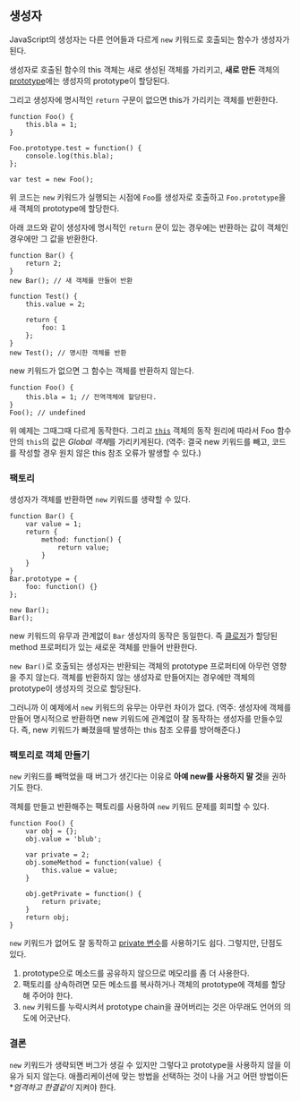 ## 생성자

JavaScript의 생성자는 다른 언어들과 다르게 `new` 키워드로 호출되는 함수가 생성자가 된다.

생성자로 호출된 함수의 this 객체는 새로 생성된 객체를 가리키고, **새로 만든** 객체의 [prototype](#object.prototype)에는 생성자의 prototype이 할당된다.

그리고 생성자에 명시적인 `return` 구문이 없으면 this가 가리키는 객체를 반환한다.

    function Foo() {
        this.bla = 1;
    }

    Foo.prototype.test = function() {
        console.log(this.bla);
    };

    var test = new Foo();

위 코드는 `new` 키워드가 실행되는 시점에 `Foo`를 생성자로 호출하고 `Foo.prototype`을 새 객체의 prototype에 할당한다.

아래 코드와 같이 생성자에 명시적인 `return` 문이 있는 경우에는 반환하는 값이 객체인 경우에만 그 값을 반환한다.

    function Bar() {
        return 2;
    }
    new Bar(); // 새 객체를 만들어 반환

    function Test() {
        this.value = 2;

        return {
            foo: 1
        };
    }
    new Test(); // 명시한 객체를 반환

new 키워드가 없으면 그 함수는 객체를 반환하지 않는다.

    function Foo() {
        this.bla = 1; // 전역객체에 할당된다.
    }
    Foo(); // undefined

위 예제는 그때그때 다르게 동작한다. 그리고 [`this`](#function.this) 객체의 동작 원리에 따라서 Foo 함수안의 `this`의 값은 *Global 객체*를 가리키게된다. 
(역주: 결국 new 키워드를 빼고, 코드를 작성할 경우 원치 않은 this 참조 오류가 발생할 수 있다.)

### 팩토리

생성자가 객체를 반환하면 `new` 키워드를 생략할 수 있다.

    function Bar() {
        var value = 1;
        return {
            method: function() {
                return value;
            }
        }
    }
    Bar.prototype = {
        foo: function() {}
    };

    new Bar();
    Bar();

new 키워드의 유무과 관계없이 `Bar` 생성자의 동작은 동일한다. 즉 [클로저](#function.closures)가 할당된 method 프로퍼티가 있는 새로운 객체를 만들어 반환한다.

`new Bar()`로 호출되는 생성자는 반환되는 객체의 prototype 프로퍼티에 아무런 영향을 주지 않는다. 객체를 반환하지 않는 생성자로 만들어지는 경우에만 객체의 prototype이 생성자의 것으로 할당된다.

그러니까 이 예제에서 `new` 키워드의 유무는 아무런 차이가 없다.
(역주: 생성자에 객체를 만들어 명시적으로 반환하면 new 키워드에 관계없이 잘 동작하는 생성자를 만들수있다. 즉, new 키워드가 빠졌을때 발생하는 this 참조 오류를 방어해준다.)

### 팩토리로 객체 만들기

`new` 키워드를 빼먹었을 때 버그가 생긴다는 이유로 **아예 new를 사용하지 말 것**을 권하기도 한다.

객체를 만들고 반환해주는 팩토리를 사용하여 `new` 키워드 문제를 회피할 수 있다.

    function Foo() {
        var obj = {};
        obj.value = 'blub';

        var private = 2;
        obj.someMethod = function(value) {
            this.value = value;
        }

        obj.getPrivate = function() {
            return private;
        }
        return obj;
    }

`new` 키워드가 없어도 잘 동작하고 [private 변수](#function.closures)를 사용하기도 쉽다. 그렇지만, 단점도 있다.

 1. prototype으로 메소드를 공유하지 않으므로 메모리를 좀 더 사용한다.
 2. 팩토리를 상속하려면 모든 메소드를 복사하거나 객체의 prototype에 객체를 할당해 주어야 한다.
 3. `new` 키워드를 누락시켜서 prototype chain을 끊어버리는 것은 아무래도 언어의 의도에 어긋난다.

### 결론

`new` 키워드가 생략되면 버그가 생길 수 있지만 그렇다고 prototype을 사용하지 않을 이유가 되지 않는다. 애플리케이션에 맞는 방법을 선택하는 것이 나을 거고 어떤 방법이든 **엄격하고 한결같이* 지켜야 한다.
